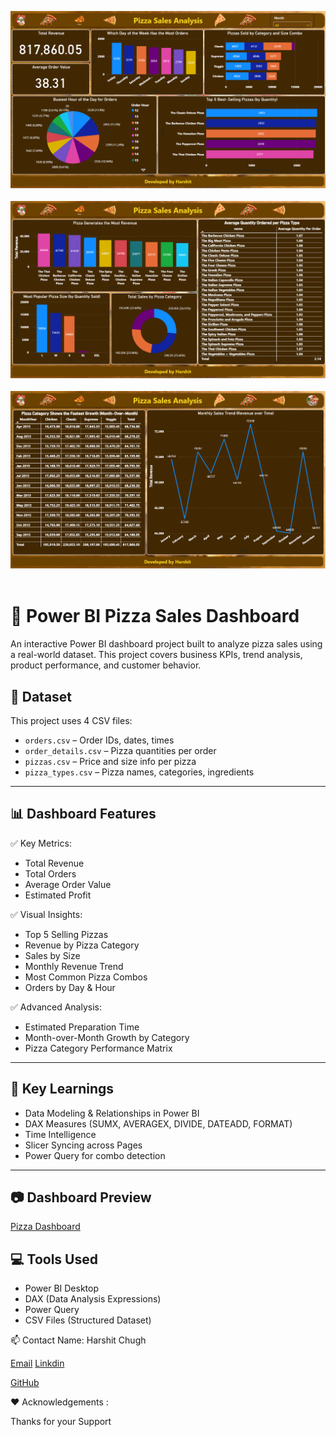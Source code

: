 <p align="center">
  <a href="https://your-live-dashboard-link.com">
    <img src="pictures/pizza-1.png" width="800" /><br><br>
    <img src="pictures/pizza-2.png" width="800" /><br><br>
    <img src="pictures/pizza-3.png" width="800" /><br><br>
  </a>
</p>

# 🍕 Power BI Pizza Sales Dashboard

An interactive Power BI dashboard project built to analyze pizza sales using a real-world dataset. This project covers business KPIs, trend analysis, product performance, and customer behavior.

## 📂 Dataset

This project uses 4 CSV files:

- `orders.csv` – Order IDs, dates, times  
- `order_details.csv` – Pizza quantities per order  
- `pizzas.csv` – Price and size info per pizza  
- `pizza_types.csv` – Pizza names, categories, ingredients

---

## 📊 Dashboard Features

✅ Key Metrics:
- Total Revenue
- Total Orders
- Average Order Value
- Estimated Profit

✅ Visual Insights:
- Top 5 Selling Pizzas
- Revenue by Pizza Category
- Sales by Size
- Monthly Revenue Trend
- Most Common Pizza Combos
- Orders by Day & Hour

✅ Advanced Analysis:
- Estimated Preparation Time
- Month-over-Month Growth by Category
- Pizza Category Performance Matrix

---

## 📌 Key Learnings

- Data Modeling & Relationships in Power BI
- DAX Measures (SUMX, AVERAGEX, DIVIDE, DATEADD, FORMAT)
- Time Intelligence
- Slicer Syncing across Pages
- Power Query for combo detection

---

## 📷 Dashboard Preview

[Pizza Dashboard](https://pizzasales2025.streamlit.app/)

## 💻 Tools Used

- Power BI Desktop  
- DAX (Data Analysis Expressions)  
- Power Query  
- CSV Files (Structured Dataset)

📫 Contact
Name: Harshit Chugh

[Email](10harshit2003@gmail.com)
[Linkdin](https://www.linkedin.com/in/harshitchugh2810/)

[GitHub](https://github.com/HarshitChugh0628/Pizza-Sales)

❤️ Acknowledgements :

Thanks for your Support

